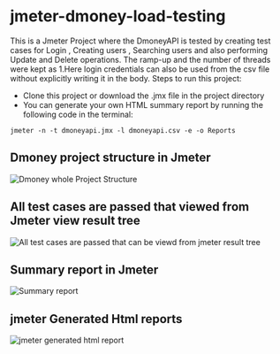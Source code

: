 # jmeter-dmoney-load-testing
 This is a Jmeter Project where the DmoneyAPI is tested by creating test cases for Login , Creating users , Searching users and also performing Update and Delete operations. The ramp-up and the number of threads were kept as 1.Here login credentials can also be used from the csv file without explicitly writing it in the body.
 Steps to run this project:
 - Clone this project or download the .jmx file in the project directory
 - You can generate your own HTML summary report by running the following code in the terminal:
 
 ```
 jmeter -n -t dmoneyapi.jmx -l dmoneyapi.csv -e -o Reports
  ```
  
 ## Dmoney project structure in Jmeter
  
  ![Dmoney whole Project Structure](https://user-images.githubusercontent.com/47362218/200823286-99674b13-b022-4d7c-84bd-81b86df50858.PNG)

## All test cases are passed that viewed from Jmeter view result tree

![All test cases are passed that can be viewd from jmeter result tree](https://user-images.githubusercontent.com/47362218/200823719-5e66920d-9858-472c-a6e8-f6ffc61b729a.PNG)

## Summary report in Jmeter

![Summary report](https://user-images.githubusercontent.com/47362218/200823981-3758c389-85b0-4189-8f0c-b651d35929c6.PNG)

## jmeter Generated Html reports

![jmeter generated html report ](https://user-images.githubusercontent.com/47362218/200824471-8b78973e-fe4a-4ed9-934d-99d2c6232f3a.png)
